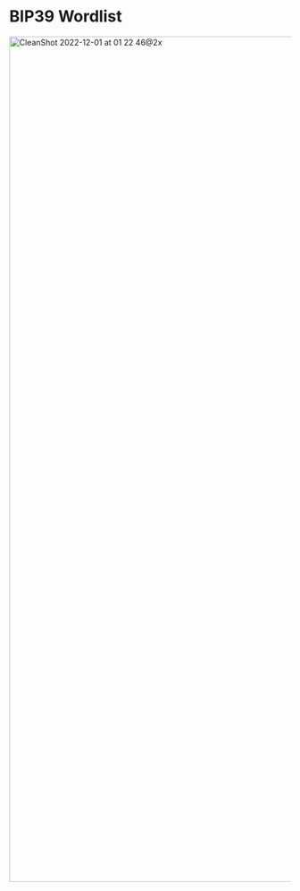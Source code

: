 # BIP39 Wordlist

<img width="1512" alt="CleanShot 2022-12-01 at 01 22 46@2x" src="https://user-images.githubusercontent.com/46557266/204936305-59ccbbfe-689f-4d51-96b0-487dfb25a309.png">
